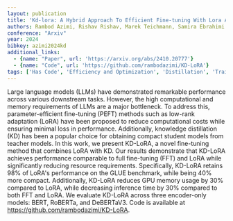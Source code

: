 ```yaml
---
layout: publication
title: 'Kd-lora: A Hybrid Approach To Efficient Fine-tuning With Lora And Knowledge Distillation'
authors: Rambod Azimi, Rishav Rishav, Marek Teichmann, Samira Ebrahimi Kahou
conference: "Arxiv"
year: 2024
bibkey: azimi2024kd
additional_links:
  - {name: "Paper", url: 'https://arxiv.org/abs/2410.20777'}
  - {name: "Code", url: 'https://github.com/rambodazimi/KD-LoRA'}
tags: ['Has Code', 'Efficiency and Optimization', 'Distillation', 'Training Techniques', 'BERT', 'Model Architecture', 'Fine-Tuning', 'Pretraining Methods']
---
```

Large language models (LLMs) have demonstrated remarkable performance across
various downstream tasks. However, the high computational and memory
requirements of LLMs are a major bottleneck. To address this,
parameter-efficient fine-tuning (PEFT) methods such as low-rank adaptation
(LoRA) have been proposed to reduce computational costs while ensuring minimal
loss in performance. Additionally, knowledge distillation (KD) has been a
popular choice for obtaining compact student models from teacher models. In
this work, we present KD-LoRA, a novel fine-tuning method that combines LoRA
with KD. Our results demonstrate that KD-LoRA achieves performance comparable
to full fine-tuning (FFT) and LoRA while significantly reducing resource
requirements. Specifically, KD-LoRA retains 98% of LoRA's performance on the
GLUE benchmark, while being 40% more compact. Additionally, KD-LoRA reduces GPU
memory usage by 30% compared to LoRA, while decreasing inference time by 30%
compared to both FFT and LoRA. We evaluate KD-LoRA across three encoder-only
models: BERT, RoBERTa, and DeBERTaV3. Code is available at
https://github.com/rambodazimi/KD-LoRA.
